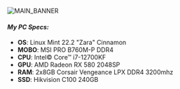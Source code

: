 ![MAIN_BANNER](https://github.com/user-attachments/assets/6d1d82c4-da6e-4b38-834c-0a59fdc00187)

#### *My PC Specs:*

- **OS**: Linux Mint 22.2 "Zara" Cinnamon
- **MOBO**: MSI PRO B760M-P DDR4
- **CPU**: Intel© Core™ i7-12700KF
- **GPU**: AMD Radeon RX 580 2048SP
- **RAM**: 2x8GB Corsair Vengeance LPX DDR4 3200mhz
- **SSD**: Hikvision C100 240GB
